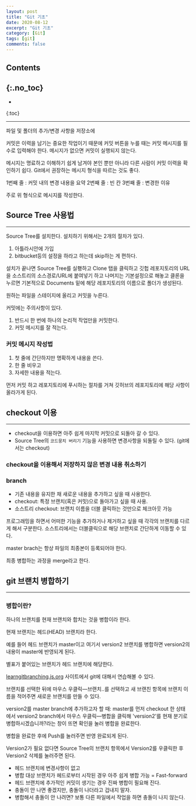 ```yaml
---
layout: post
title: "Git 기초"
date: 2020-08-12
excerpt: "Git 기초"
category: [Git]
tags: [git]
comments: false
---
```


## Contents
{:.no_toc}
---
* 
{:toc}

---

파일 및 폴더의 추가/변경 사항을 저장소에

커밋은 이력을 남기는 중요한 작업이기 때문에 커밋 버튼을 누를 때는 커밋 메시지를 필수로 입력해야 한다. 메시지가 없으면 커밋이 실행되지 않는다.

메시지는 명료하고 이해하기 쉽게 남겨야 본인 뿐만 아니라 다른 사람이 커밋 이력을 확인하기 쉽다. Git에서 권장하는 메시지 형식을 따르는 것도 좋다.

1번째 줄 : 커밋 내의 변경 내용을 요약
2번째 줄 : 빈 칸
3번째 줄 : 변경한 이유

주로 위 형식으로 메시지를 작성한다.

## Source Tree 사용법

---

Source Tree를 설치한다. 설치하기 위해서는 2개의 절차가 있다.

1. 아틀라시안에 가입
2. bitbucket등의 설정을 하라고 하는데 skip하는 게 편하다.

설치가 끝나면 Source Tree를 실횅하고 Clone 탭을 클릭하고 깃헙 레포지토리의 URL을 소스트리의 소스경로/URL에 붙여넣기 하고 나머지는 기본설정으로 해놓고 클론을 누르면 기본적으로 Documents 밑에 해당 레포지토리의 이름으로 폴더가 생성된다.

원하는 파일을 스테이지에 올리고 커밋을 누른다.

커밋에는 주의사항이 있다.

1. 반드시 한 번에 하나의 논리적 작업만을 커밋한다.
2. 커밋 메시지를 잘 적는다.

### 커밋 메시지 작성법

1. 첫 줄에 간단하지만 명확하게 내용을 쓴다.
2. 한 줄 비우고
3. 자세한 내용을 적는다.

먼저 커밋 하고 레포지토리에 푸시하는 절차를 거쳐 깃허브의 레포지토리에 해당 사항이 올라가게 된다.

## checkout 이용

---

- checkout을 이용하면 아주 쉽게 마지막 커밋으로 되돌아 갈 수 있다.
- Source Tree의 `코드뭉치 버리기` 기능을 사용하면 변경사항을 되돌릴 수 있다. (git에서는 checkout)

### checkout을 이용해서 저장하지 않은 변경 내용 취소하기

### branch

- 기존 내용을 유지한 채 새로운 내용을 추가하고 싶을 때 사용한다.
- checkout: 특정 브랜치(혹은 커밋)으로 돌아가고 싶을 때 사용.
- 소스트리 checkout: 브랜치 이름을 더블 클릭하는 것만으로 체크아웃 가능

프로그래밍을 하면서 어떠한 기능을 추가하거나 제거하고 싶을 때 각각의 브랜치를 다르게 해서 구분한다. 소스트리에서는 더블클릭으로 해당 브랜치로 간단하게 이동할 수 있다.

master brach는 항상 파일의 최종본이 등록되어야 한다.

최종 병합하는 과정을 merge라고 한다.

## git 브랜치 병합하기

---

### 병합이란?

하나의 브랜치를 현재 브랜치와 합치는 것을 병합이라 한다.

현재 브랜치는 헤드(HEAD) 브랜치라 한다.

예를 들어 헤드 브랜치가 master이고 여기서 version2 브랜치를 병합하면 version2의 내용이 master에 반영되게 된다.

별표가 붙어있는 브랜치가 헤드 브랜치에 해당한다.

[learngitbranching.js.org](http://learngitbranching.js.org) 사이트에서 git에 대해서 연습해볼 수 있다.

브랜치를 선택한 뒤에 마우스 우클릭—브랜치..를 선택하고 새 브랜친 항목에 브랜치 이름을 적어주면 새로운 브랜치를 만들 수 있다.

version2를 master branch에 추가하고자 할 때: master를 먼저 checkout 한 상태에서 version2 branch에서 마우스 우클릭—병합을 클릭해 'version2'를 현재 분기로 병합하시겠습니까?라는 창이 뜨면 확인을 눌러 병합을 완료한다.

병합을 완료한 후에 Push를 눌러주면 반영 완료되게 된다.

Version2가 필요 없다면 Source Tree의 브랜치 항목에서 Version2를 우클릭한 후 Version2 삭제를 눌러주면 된다.

- 헤드 브랜치에 변경사항이 없고
- 병합 대상 브랜치가 헤드로부터 시작된 경우 아주 쉽게 병합 가능 = Fast-forward
- 헤드 브랜치에 추가적인 커밋이 생기는 경우 진짜 병합이 필요해 진다.
- 충돌이 안 나면 좋겠지만, 충돌이 나더라고 겁내지 말자.
- 병합해서 충돌이 안 나려면? 보통 다른 파일에서 작업을 하면 충돌이 나지 않는다.